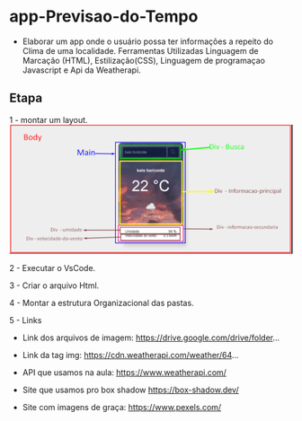 # app-Previsao-do-Tempo
- Elaborar um app  onde o usuário possa ter  informações a repeito do Clima  de uma localidade.
Ferramentas Utilizadas Linguagem de Marcação (HTML), Estilização(CSS), Linguagem de programaçao Javascript e Api da Weatherapi.

## Etapa
1 - montar um layout.
![alt text](imagens/layout.png)

2 - Executar o VsCode. 

3 - Criar o arquivo Html. 

4 - Montar a estrutura Organizacional das pastas.

  
5 - Links
- Link dos arquivos de imagem: https://drive.google.com/drive/folder...

- Link da tag img:  https://cdn.weatherapi.com/weather/64...

- API que usamos na aula: https://www.weatherapi.com/

- Site que usamos pro box shadow  https://box-shadow.dev/

- Site com imagens de graça: https://www.pexels.com/


